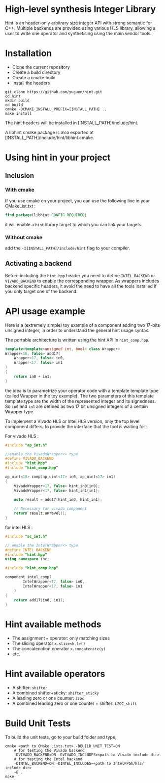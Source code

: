 # High-level synthesis Integer Library

Hint is an header-only arbitrary size integer API with strong semantic for C++. 
Multiple backends are provided using various HLS library, allowing a user to write 
one operator and synthetising using the main vendor tools.

# Installation 

+ Clone the current repository 
+ Create a build directory 
+ Create a cmake build 
+ Install the headers

```
git clone https://github.com/yuguen/hint.git 
cd hint
mkdir build
cd build
cmake -DCMAKE_INSTALL_PREFIX=[INSTALL_PATH] ..
make install
```

The hint headers will be installed in [INSTALL_PATH]/include/hint. 

A libhint cmake package is also exported at [INSTALL_PATH]/include/hint/libhint.cmake.

# Using hint in your project

## Inclusion

### With cmake

If you use cmake on your project, you can use the following line in your CMakeList.txt : 

```CMake
find_package(libhint CONFIG REQUIRED)
```

it will enable a `hint` library target to which you can link your targets.

### Without cmake

add the `-I[INSTALL_PATH]/include/hint` flag to your compiler.

## Activating a backend

Before including the `hint.hpp` header you need to define `INTEL_BACKEND` or `VIVADO_BACKEND` to enable the corresponding wrapper.
As wrappers includes backend specific headers, it avoid the need to have all the tools installed if you only target one of the backend.

# API usage example

Here is a (extremely simple) toy example of a component adding two 17-bits unsigned integer, in order to understand the general hint usage syntax.

The portable architecture is written using the hint API in `hint_comp.hpp`.
```C++
template<template<unsigned int, bool> class Wrapper>
Wrapper<18, false> add17(
	Wrapper<17, false> in0,
	Wrapper<17, false> in1
)
{
	return in0 + in1;
}
```

the idea is to parametrize your operator code with a template template type (called Wrapper in the toy exemple). 
The two parameters of this template template type are the width of the represented integer and its signedness. 
So `in0` and `in1` are defined as two 17 bit unsigned integers of a certain Wrapper type.

To implement a Vivado HLS or Intel HLS version, only the top level component differs, to provide the interface that the tool is waiting for : 

For vivado HLS :
```C++
#include "ap_int.h" 

//enable the VivadoWrapper<> type
#define VIVADO_BACKEND 
#include "hint.hpp"
#include "hint_comp.hpp" 

ap_uint<18> comp(ap_uint<17> in0, ap_uint<17> in1)
{
	VivadoWrapper<17, false> hint_in0{in0};
	VivadoWrapper<17, false> hint_in1{in1};
	
	auto result = add17(hint_in0, hint_in1);

	// Necessary for vivado component
	return result.unravel();	
}
```


for intel HLS :

```C++
#include "ac_int.h"

// enable the IntelWrapper<> type
#define INTEL_BACKEND
#include "hint.hpp"
using namespace ihc;

#include "hint_comp.hpp"

component intel_comp(
		IntelWrapper<17, false> in0,
		IntelWrapper<17, false> in1
	)
{
	return add17(in0, in1);
}
```

# Hint available methods 

- The assignment ```=``` operator: only matching sizes
- The slicing operator ```x.slice<h,l>()```  
- The concatenation operator ```x.concatenate(y)```  
- etc.

# Hint available operators
 
- A shifter: ```shifter```
- A combined shifter+sticky: ```shifter_sticky```
- A leading zero or one counter: ```lzoc```
- A combined leading zero or one counter + shifter: ```LZOC_shift```


# Build Unit Tests
To build the unit tests, go to your build folder and type;

```
cmake <path to CMake_Lists.txt> -DBUILD_UNIT_TEST=ON 
	# for testing the Vivado backend
	-DVIVADO_BACKEND=ON -DVIVADO_INCLUDES=<path to Vivado include dir>
	# for testing the Intel backend
	-DINTEL_BACKEND=ON -DINTEL_INCLUDES=<path to IntelFPGA/hls/ include dir>
	-B .
make
```
